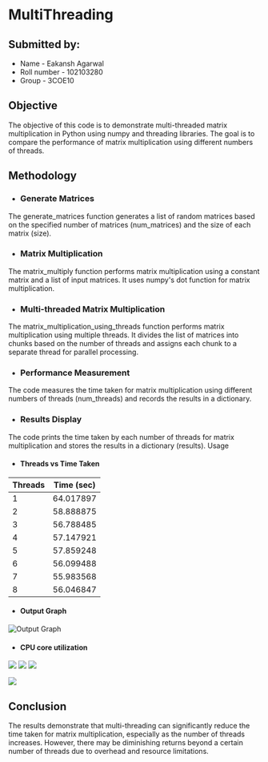 # MultiThreading
## Submitted by:
- Name - Eakansh Agarwal
- Roll number - 102103280
- Group - 3COE10

## Objective
The objective of this code is to demonstrate multi-threaded matrix multiplication in Python using numpy and threading libraries. The goal is to compare the performance of matrix multiplication using different numbers of threads.

## Methodology
- ### Generate Matrices
The generate_matrices function generates a list of random matrices based on the specified number of matrices (num_matrices) and the size of each matrix (size).

- ### Matrix Multiplication
The matrix_multiply function performs matrix multiplication using a constant matrix and a list of input matrices. It uses numpy's dot function for matrix multiplication.

- ### Multi-threaded Matrix Multiplication
The matrix_multiplication_using_threads function performs matrix multiplication using multiple threads. It divides the list of matrices into chunks based on the number of threads and assigns each chunk to a separate thread for parallel processing.

- ### Performance Measurement
The code measures the time taken for matrix multiplication using different numbers of threads (num_threads) and records the results in a dictionary.

- ### Results Display
The code prints the time taken by each number of threads for matrix multiplication and stores the results in a dictionary (results).
Usage

- #### Threads vs Time Taken

| Threads | Time (sec) |
| ------- | ---------- |
| 1       | 64.017897  |
| 2       | 58.888875  |
| 3       | 56.788485  |
| 4       | 57.147921  |
| 5       | 57.859248  |
| 6       | 56.099488  |
| 7       | 55.983568  |
| 8       | 56.046847  |

- #### Output Graph
![Output Graph](ExecutionTime.png)

- #### CPU core utilization
![](cpu0.jpg)
![](cpu3.jpg)
![](cpu6.jpg)

![](cpu9.jpg)

## Conclusion
The results demonstrate that multi-threading can significantly reduce the time taken for matrix multiplication, especially as the number of threads increases. However, there may be diminishing returns beyond a certain number of threads due to overhead and resource limitations.
